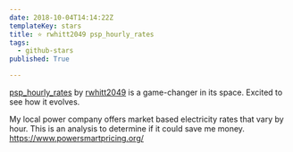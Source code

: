 ```yaml
---
date: 2018-10-04T14:14:22Z
templateKey: stars
title: ⭐ rwhitt2049 psp_hourly_rates
tags:
  - github-stars
published: True

---
```


[psp_hourly_rates](https://github.com/rwhitt2049/psp_hourly_rates) by [rwhitt2049](https://github.com/rwhitt2049) is a game-changer in its space. Excited to see how it evolves.

My local power company offers market based electricity rates that vary by hour. This is an analysis to determine if it could save me money.  https://www.powersmartpricing.org/
